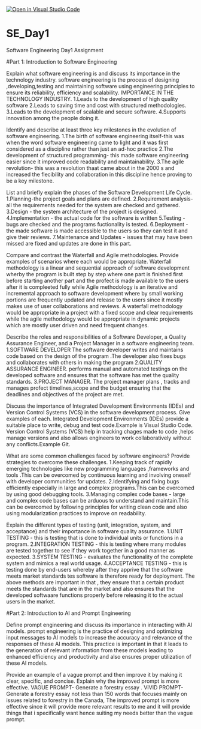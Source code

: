 [![Open in Visual Studio Code](https://classroom.github.com/assets/open-in-vscode-2e0aaae1b6195c2367325f4f02e2d04e9abb55f0b24a779b69b11b9e10269abc.svg)](https://classroom.github.com/online_ide?assignment_repo_id=18373100&assignment_repo_type=AssignmentRepo)
# SE_Day1
Software Engineering Day1 Assignment

#Part 1: Introduction to Software Engineering

Explain what software engineering is and discuss its importance in the technology industry.
  software engineering is the process of designing ,developing,testing and maintaining software using engineering principles to ensure its reliability,
  efficiency and scalability.
  IMPORTANCE IN THE TECHNOLOGY INDUSTRY.
  1.Leads to the development of high quality software
  2.Leads to saving time and cost with structured methodologies.
  3.Leads to the development of scalable and secure software.
  4.Supports innovation among the people doing it.

  


Identify and describe at least three key milestones in the evolution of software engineering.
  1.The birth of software engineering itself-this was when the word software engineering came to light and it was first considered as a discipline rather than just an ad-hoc
  practice
  2.The development of structured programming- this made software engineering easier since it improved code readability and maintainability.
  3.The agile revolution- this was a revolution thaat came about in the 2000 s and increased the flecibility and collaboration in this discipline hence proving 
  to be a key milestone.


List and briefly explain the phases of the Software Development Life Cycle.
1.Planning-the project goals and plans are defined.
2.Requirement analysis- all the requirements needed for the system are checked and gathered.
3.Design - the system architecture of the projedt is designed.
4.Implementation - the actual code  for the software is written
5.Testing -  bugs are checked and the programs fuctionality is tested.
6.Deployment - the made software is made accessible to the users so they can test it and give their reviews.
7.Maintenance and Updates - issues that may have been missed are fixed and updates are done in this part.


Compare and contrast the Waterfall and Agile methodologies. Provide examples of scenarios where each would be appropriate.
  Waterfall methodology is a linear and sequential approach of software development wherby the program is built step by step where 
  one part is finished first before starting another part and the profect is made available to the users after it is compleeted fully while Agile 
  methodology is  an iterative and incremental approach to software development where by small working portions are frequently updated and release to the users
  since it mostly makes use of user collaborations and reviews.
  A waterfall methodology would be appropriate in a project with a fixed scope and clear requirements while the agile methodology would be appropriate in dynamic 
  projects which are mostly user driven and need frequent changes.


Describe the roles and responsibilities of a Software Developer, a Quality Assurance Engineer, and a Project Manager in a software engineering team.
 1.SOFTWARE DEVELOPER
   The software developer writes and maintains code based on the design of the program .The developer also fixes bugs and collaborates with others in
   making the program
 2.QUALITY ASSURANCE ENGINEER.
   performs manual and automated testings on the developed software and ensures that the software has met the quality standards.
 3.PROJECT MANAGER.
   The project manager plans , tracks and manages profect timelines,scope and the budget ensuring that the deadlines and objectives of the project 
   are met.
 


Discuss the importance of Integrated Development Environments (IDEs) and Version Control Systems (VCS) in the software development process. Give examples of each.
  Integrated Development Environments (IDEs) provide a suitable place to write, debug and test code.Example is Visual Studio Code.
  Version Control Systems (VCS) help in tracking chages made to code ,helps manage versions and also allows engineers to work collaboratively without
  any conflicts.Example Git.
  


What are some common challenges faced by software engineers? Provide strategies to overcome these challenges.
  1.Keeping track of rapidly emerging technologies like new programming languages ,frameworks and tools .This can be overcomed by continuous learning
  and involving oneself with developer communities for updates.
  2.Identifying and fixing bugs efficiently especially in large and complex programs.This can be overcomed by using good debugging tools.
  3.Managing complex code bases - large and complex code bases can be arduous to understand and maintain.This can be overcomed by following
  principles for writing clean code and also using modularization practices to improve on readability.


Explain the different types of testing (unit, integration, system, and acceptance) and their importance in software quality assurance.
  1.UNIT TESTING - this is testing that is done to individual units or functions in a program.
  2.INTEGRATION TESTING - this is testing where many modules are tested together to see if they work together in a good manner
     as expected.
  3.SYSTEM TESTING - evaluates the functionality of the complete system and mimics a real world usage.
  4.ACCEPTANCE TESTING - this is testing done by end-users whereby after they apprive that the software meets market standards
    tes software is therefore ready for deployment.
    The above methods are important in that , they ensure that a certain product meets the standards that are in the market and also 
    ensures that the developed softwaare functions properly before releasing it to the actual users in the market.


#Part 2: Introduction to AI and Prompt Engineering


Define prompt engineering and discuss its importance in interacting with AI models.
  prompt engineering is the practice of designing and optimizing input messages to AI models to increase the accuracy and relevance of the responses
  of these AI models.
  This practice is important in that it leads to the generation of relevant information from these models leading to enhanced efficiency 
  and productivity and also ensures proper utilization of these AI models.


Provide an example of a vague prompt and then improve it by making it clear, specific, and concise. Explain why the improved prompt is more effective.
  VAGUE PROMPT- Generate a forestry essay .
  VIVID PROMPT- Generate a forestry essay not less than 150 words that focuses mainly on issues related to forestry in the Canada,
    The improved prompt is more effective since it will provide more relevant results to me and it will provide things that i specifically
    want hence suiting my needs better than the vague prompt.
    
